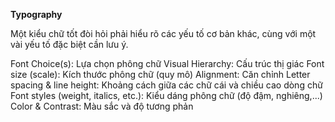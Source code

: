 **Typography**

Một kiểu chữ tốt đòi hỏi phải hiểu rõ các yếu tố cơ bản khác, cùng với một vài yếu tố đặc biệt cần lưu ý.

Font Choice(s): Lựa chọn phông chữ
Visual Hierarchy: Cấu trúc thị giác
Font size (scale): Kích thước phông chữ (quy mô)
Alignment: Căn chỉnh
Letter spacing & line height: Khoảng cách giữa các chữ cái và chiều cao dòng chữ
Font styles (weight, italics, etc.): Kiểu dáng phông chữ (độ đậm, nghiêng,...)
Color & Contrast: Màu sắc và độ tương phản